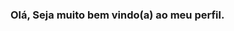 ###  Olá, Seja muito bem vindo(a) ao meu perfil.

<!--
**wilkerluiz/WilkerLuiz** is a ✨ _special_ ✨ repository because its `README.md` (this file) appears on your GitHub profile.  

 Sobre mim:

- 💻 atualmente sou estagiário em infraesrutura e Banco de Dados
- 💡 Estudando Java, Selenium e SQL 
- 🚀 Sou apaixonado por desafios
- 🎓 Estudante do 3º período em análise e desenvolvimento de sistemas
-->
